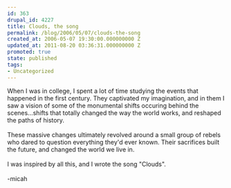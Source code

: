 ```yaml
---
id: 363
drupal_id: 4227
title: Clouds, the song
permalink: /blog/2006/05/07/clouds-the-song
created_at: 2006-05-07 19:30:00.000000000 Z
updated_at: 2011-08-20 03:36:31.000000000 Z
promoted: true
state: published
tags:
- Uncategorized
---
```

When I was in college, I spent a lot of time studying the events that happened in the first century. They captivated my imagination, and in them I saw a vision of some of the monumental shifts occuring behind the scenes...shifts that totally changed the way the world works, and reshaped the paths of history.<br /><br />These massive changes ultimately revolved around a small group of rebels who dared to question everything they'd ever known. Their sacrifices built the future, and changed the world we live in.<br /><br />I was inspired by all this, and I wrote the song "Clouds".<br /><br />-micah
